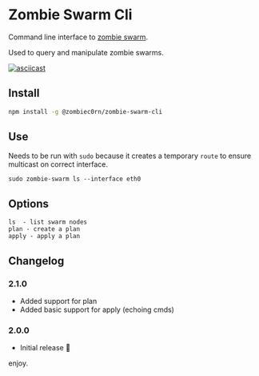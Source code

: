 # Zombie Swarm Cli

Command line interface to [zombie swarm]().

Used to query and manipulate zombie swarms.

[![asciicast](https://asciinema.org/a/3gdyjmwyg19iflktg51l30dpw.png)](https://asciinema.org/a/3gdyjmwyg19iflktg51l30dpw)

## Install

```sh
npm install -g @zombiec0rn/zombie-swarm-cli
```

## Use

Needs to be run with `sudo` because it creates a temporary `route` to ensure multicast on correct interface.

```
sudo zombie-swarm ls --interface eth0
```

## Options

```
ls  - list swarm nodes
plan - create a plan
apply - apply a plan
```

## Changelog

### 2.1.0

* Added support for plan
* Added basic support for apply (echoing cmds)

### 2.0.0

* Initial release :tada:

enjoy.

